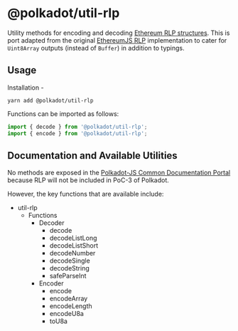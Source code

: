 # @polkadot/util-rlp

Utility methods for encoding and decoding [Ethereum RLP structures](https://github.com/ethereum/wiki/wiki/%5BEnglish%5D-RLP). This is port adapted from the original [EthereumJS RLP](https://github.com/ethereumjs/rlp/blob/0ce09db81fc303fcee593f7cc094ba44015f9b92/index.js) implementation to cater for `Uint8Array` outputs (instead of `Buffer`) in addition to typings.

## Usage

Installation -

```
yarn add @polkadot/util-rlp
```

Functions can be imported as follows:

```js
import { decode } from '@polkadot/util-rlp';
import { encode } from '@polkadot/util-rlp';
```

## Documentation and Available Utilities

No methods are exposed in the [Polkadot-JS Common Documentation Portal](https://polkadot.js.org/common/util-rlp/) because RLP will not be included in PoC-3 of Polkadot.

However, the key functions that are available include:

- util-rlp
  - Functions
    - Decoder
      - decode
      - decodeListLong
      - decodeListShort
      - decodeNumber
      - decodeSingle
      - decodeString
      - safeParseInt
    - Encoder
      - encode
      - encodeArray
      - encodeLength
      - encodeU8a
      - toU8a